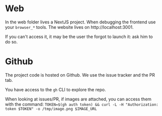 # Web

In the web folder lives a NextJS project. When debugging the frontend use your `browser_*` tools. The website lives on http://localhost:3001.

If you can't access it, it may be the user the forgot to launch it: ask him to do so.

# Github

The project code is hosted on Github. We use the issue tracker and the PR tab.

You have access to the `gh` CLI to explore the repo.

When looking at issues/PR, if images are attached, you can access them with the command: `TOKEN=$(gh auth token) && curl -L -H "Authorization: token $TOKEN" -o /tmp/image.png $IMAGE_URL`